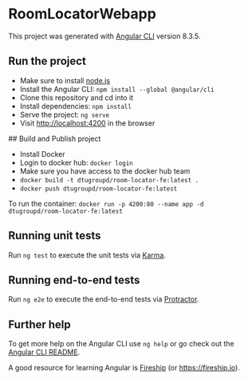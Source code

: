 
# RoomLocatorWebapp

This project was generated with [Angular CLI](https://github.com/angular/angular-cli) version 8.3.5.

## Run the project

* Make sure to install [node.js](https://nodejs.org/en/download/current/)
* Install the Angular CLI: `npm install --global @angular/cli`
* Clone this repository and cd into it
* Install dependencies: `npm install`
* Serve the project: `ng serve`
* Visit <http://localhost:4200> in the browser

## Build and Publish project

* Install Docker
* Login to docker hub: `docker login`
* Make sure you have access to the docker hub team
* `docker build -t dtugroupd/room-locator-fe:latest .`
* `docker push dtugroupd/room-locator-fe:latest`

To run the container: `docker run -p 4200:80 --name app -d dtugroupd/room-locator-fe:latest`

## Running unit tests

Run `ng test` to execute the unit tests via [Karma](https://karma-runner.github.io).

## Running end-to-end tests

Run `ng e2e` to execute the end-to-end tests via [Protractor](http://www.protractortest.org/).

## Further help

To get more help on the Angular CLI use `ng help` or go check out the [Angular CLI README](https://github.com/angular/angular-cli/blob/master/README.md).

A good resource for learning Angular is [Fireship](https://www.youtube.com/channel/UCsBjURrPoezykLs9EqgamOA) (or <https://fireship.io>).
